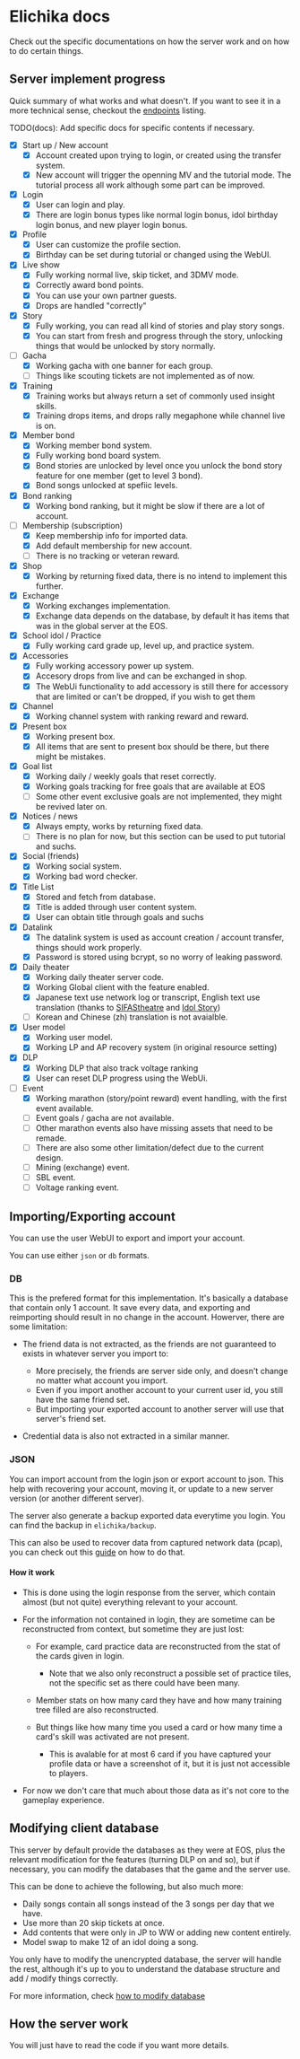 # Elichika docs
Check out the specific documentations on how the server work and on how to do certain things.

## Server implement progress
Quick summary of what works and what doesn't. If you want to see it in a more technical sense, checkout the [endpoints](https://github.com/arina999999997/elichika/blob/master/router/endpoints.md) listing.

TODO(docs): Add specific docs for specific contents if necessary.

- [x] Start up / New account
    - [x] Account created upon trying to login, or created using the transfer system.
    - [x] New account will trigger the openning MV and the tutorial mode. The tutorial process all work although some part can be improved.
- [x] Login
    - [x] User can login and play.
    - [x] There are login bonus types like normal login bonus, idol birthday login bonus, and new player login bonus.
- [x] Profile
    - [x] User can customize the profile section.
    - [x] Birthday can be set during tutorial or changed using the WebUI.
- [x] Live show
    - [x] Fully working normal live, skip ticket, and 3DMV mode.
    - [x] Correctly award bond points.
    - [x] You can use your own partner guests. 
    - [x] Drops are handled "correctly"
- [x] Story
    - [x] Fully working, you can read all kind of stories and play story songs.
    - [x] You can start from fresh and progress through the story, unlocking things that would be unlocked by story normally.
- [ ] Gacha
    - [x] Working gacha with one banner for each group.
    - [ ] Things like scouting tickets are not implemented as of now.
- [x] Training
    - [x] Training works but always return a set of commonly used insight skills.
    - [x] Training drops items, and drops rally megaphone while channel live is on.
- [x] Member bond
    - [x] Working member bond system.
    - [x] Fully working bond board system.
    - [x] Bond stories are unlocked by level once you unlock the bond story feature for one member (get to level 3 bond).
    - [x] Bond songs unlocked at spefiic levels.
- [x] Bond ranking
    - [x] Working bond ranking, but it might be slow if there are a lot of account.
- [ ] Membership (subscription)
    - [x] Keep membership info for imported data.
    - [x] Add default membership for new account.
    - [ ] There is no tracking or veteran reward.
- [x] Shop
    - [x] Working by returning fixed data, there is no intend to implement this further.
- [x] Exchange
    - [x] Working exchanges implementation.
    - [x] Exchange data depends on the database, by default it has items that was in the global server at the EOS.
- [x] School idol / Practice
    - [x] Fully working card grade up, level up, and practice system.
- [x] Accessories
    - [x] Fully working accessory power up system.
    - [x] Accesory drops from live and can be exchanged in shop.
    - [x] The WebUi functionality to add accessory is still there for accessory that are limited or can't be dropped, if you wish to get them
- [x] Channel
    - [x] Working channel system with ranking reward and reward.
- [x] Present box
    - [x] Working present box.
    - [x] All items that are sent to present box should be there, but there might be mistakes.
- [x] Goal list
    - [x] Working daily / weekly goals that reset correctly.
    - [x] Working goals tracking for free goals that are available at EOS
    - [ ] Some other event exclusive goals are not implemented, they might be revived later on.
- [x] Notices / news
    - [x] Always empty, works by returning fixed data.
    - [ ] There is no plan for now, but this section can be used to put tutorial and suchs.
- [x] Social (friends)
    - [x] Working social system.
    - [x] Working bad word checker.
- [x] Title List
    - [x] Stored and fetch from database.
    - [x] Title is added through user content system.
    - [x] User can obtain title through goals and suchs
- [x] Datalink
    - [x] The datalink system is used as account creation / account transfer, things should work properly.
    - [x] Password is stored using bcrypt, so no worry of leaking password. 
- [x] Daily theater
    - [x] Working daily theater server code. 
    - [x] Working Global client with the feature enabled.
    - [x] Japanese text use network log or transcript, English text use translation (thanks to [SIFAStheatre](https://twitter.com/SIFAStheatre) and [Idol Story](https://twitter.com/idoldotst))
    - [ ] Korean and Chinese (zh) translation is not avaialble.
- [x] User model
    - [x] Working user model.
    - [x] Working LP and AP recovery system (in original resource setting)
- [x] DLP
    - [x] Working DLP that also track voltage ranking
    - [x] User can reset DLP progress using the WebUi.
- [ ] Event
    - [x] Working marathon (story/point reward) event handling, with the first event available.
    - [ ] Event goals / gacha are not available.
    - [ ] Other marathon events also have missing assets that need to be remade.
    - [ ] There are also some other limitation/defect due to the current design.
    - [ ] Mining (exchange) event.
    - [ ] SBL event.
    - [ ] Voltage ranking event.
## Importing/Exporting account
You can use the user WebUI to export and import your account.

You can use either `json` or `db` formats.

### DB
This is the prefered format for this implementation. It's basically a database that contain only 1 account. It save every data, and exporting and reimporting should result in no change in the account. Howerver, there are some limitation:

- The friend data is not extracted, as the friends are not guaranteed to exists in whatever server you import to:
    
    - More precisely, the friends are server side only, and doesn't change no matter what account you import.
    - Even if you import another account to your current user id, you still have the same friend set.
    - But importing your exported account to another server will use that server's friend set.

- Credential data is also not extracted in a similar manner.

### JSON
You can import account from the login json or export account to json. This help with recovering your account, moving it, or update to a new server version (or another different server).

The server also generate a backup exported data everytime you login. You can find the backup in `elichika/backup`.

This can also be used to recover data from captured network data (pcap), you can check out this [guide](https://github.com/arina999999997/elichika/blob/master/docs/extracting_pcap.md) on how to do that.

#### How it work

- This is done using the login response from the server, which contain almost (but not quite) everything relevant to your account.
- For the information not contained in login, they are sometime can be reconstructed from context, but sometime they are just lost:

    - For example, card practice data are reconstructed from the stat of the cards given in login.

        - Note that we also only reconstruct a possible set of practice tiles, not the specific set as there could have been many.
    - Member stats on how many card they have and how many training tree filled are also reconstructed.
    - But things like how many time you used a card or how many time a card's skill was activated are not present.

        - This is avalable for at most 6 card if you have captured your profile data or have a screenshot of it, but it is just not accessible to players.

- For now we don't care that much about those data as it's not core to the gameplay experience. 

## Modifying client database

This server by default provide the databases as they were at EOS, plus the relevant modification for the features (turning DLP on and so), but if necessary, you can modify the databases that the game and the server use.

This can be done to achieve the following, but also much more:

- Daily songs contain all songs instead of the 3 songs per day that we have.
- Use more than 20 skip tickets at once.
- Add contents that were only in JP to WW or adding new content entirely.
- Model swap to make 12 of an idol doing a song.

You only have to modify the unencrypted database, the server will handle the rest, although it's up to you to understand the database structure and add / modify things correctly.

For more information, check [how to modify database](https://github.com/arina999999997/elichika/blob/master/docs/modify_database.md)


## How the server work

You will just have to read the code if you want more details.